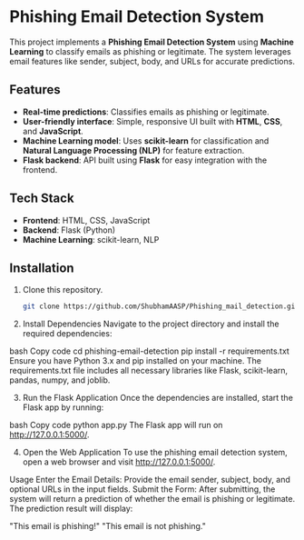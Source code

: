 # Phishing Email Detection System

This project implements a **Phishing Email Detection System** using **Machine Learning** to classify emails as phishing or legitimate. The system leverages email features like sender, subject, body, and URLs for accurate predictions.

## Features
- **Real-time predictions**: Classifies emails as phishing or legitimate.
- **User-friendly interface**: Simple, responsive UI built with **HTML**, **CSS**, and **JavaScript**.
- **Machine Learning model**: Uses **scikit-learn** for classification and **Natural Language Processing (NLP)** for feature extraction.
- **Flask backend**: API built using **Flask** for easy integration with the frontend.

## Tech Stack
- **Frontend**: HTML, CSS, JavaScript
- **Backend**: Flask (Python)
- **Machine Learning**: scikit-learn, NLP

## Installation
1. Clone this repository.
   ```bash
   git clone https://github.com/ShubhamAASP/Phishing_mail_detection.git
2. Install Dependencies
Navigate to the project directory and install the required dependencies:

bash
Copy code
cd phishing-email-detection
pip install -r requirements.txt
Ensure you have Python 3.x and pip installed on your machine. The requirements.txt file includes all necessary libraries like Flask, scikit-learn, pandas, numpy, and joblib.

3. Run the Flask Application
Once the dependencies are installed, start the Flask app by running:

bash
Copy code
python app.py
The Flask app will run on http://127.0.0.1:5000/.

4. Open the Web Application
To use the phishing email detection system, open a web browser and visit http://127.0.0.1:5000/.

Usage
Enter the Email Details: Provide the email sender, subject, body, and optional URLs in the input fields.
Submit the Form: After submitting, the system will return a prediction of whether the email is phishing or legitimate.
The prediction result will display:

"This email is phishing!"
"This email is not phishing."
